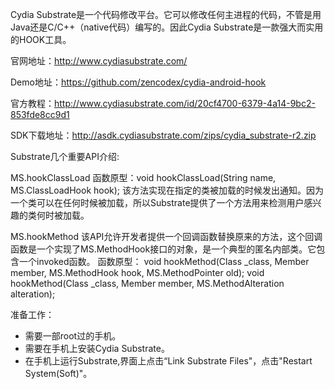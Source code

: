 Cydia Substrate是一个代码修改平台。它可以修改任何主进程的代码，不管是用Java还是C/C++（native代码）编写的。因此Cydia Substrate是一款强大而实用的HOOK工具。

官网地址：http://www.cydiasubstrate.com/

Demo地址：https://github.com/zencodex/cydia-android-hook

官方教程：http://www.cydiasubstrate.com/id/20cf4700-6379-4a14-9bc2-853fde8cc9d1

SDK下载地址：http://asdk.cydiasubstrate.com/zips/cydia_substrate-r2.zip


Substrate几个重要API介绍:

MS.hookClassLoad 
函数原型：void hookClassLoad(String name, MS.ClassLoadHook hook);
该方法实现在指定的类被加载的时候发出通知。因为一个类可以在任何时候被加载，所以Substrate提供了一个方法用来检测用户感兴趣的类何时被加载。

MS.hookMethod 
该API允许开发者提供一个回调函数替换原来的方法，这个回调函数是一个实现了MS.MethodHook接口的对象，是一个典型的匿名内部类。它包含一个invoked函数。
函数原型：
void hookMethod(Class _class, Member member, MS.MethodHook hook, MS.MethodPointer old);
void hookMethod(Class _class, Member member, MS.MethodAlteration alteration);

准备工作：
+ 需要一部root过的手机。
+ 需要在手机上安装Cydia Substrate。
+ 在手机上运行Substrate,界面上点击“Link Substrate Files"，点击"Restart System(Soft)"。